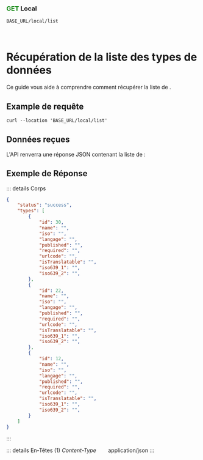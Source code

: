 ### <span style="color:green">GET</span>  Local

````
BASE_URL/local/list
````
<br>

# Récupération de la liste des types de données
Ce guide vous aide à comprendre comment récupérer la liste de .

## Example de requête

```txt
curl --location 'BASE_URL/local/list'
```

## Données reçues
L'API renverra une réponse JSON contenant la liste de  :

## Exemple de Réponse

::: details Corps  

```json
{
    "status": "success",
    "types": [
        {
            "id": 30,
            "name": "",
            "iso": "",
            "langage": "",
            "published": "",
            "required": "",
            "urlcode": "",
            "isTranslatable": "",
            "iso639_1": "",
            "iso639_2": "",
        },
        {
            "id": 22,
            "name": "",
            "iso": "",
            "langage": "",
            "published": "",
            "required": "",
            "urlcode": "",
            "isTranslatable": "",
            "iso639_1": "",
            "iso639_2": "",
        },
        {
            "id": 12,
            "name": "",
            "iso": "",
            "langage": "",
            "published": "",
            "required": "",
            "urlcode": "",
            "isTranslatable": "",
            "iso639_1": "",
            "iso639_2": "",
        }
    ]
}
```
:::

::: details En-Têtes (1)
 *Content-Type*    &nbsp;&nbsp;&nbsp;&nbsp;&nbsp;&nbsp;     application/json
:::
